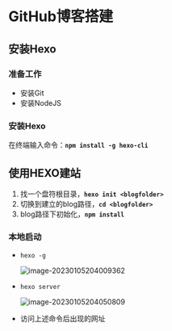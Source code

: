 # GitHub博客搭建

## 安装Hexo

### 准备工作

* 安装Git
* 安装NodeJS

### 安装Hexo

在终端输入命令：**`npm install -g hexo-cli`**

## 使用HEXO建站

1. 找一个盘符根目录，**`hexo init <blogfolder>`**
2. 切换到建立的blog路径，**`cd <blogfolder>`**
3. blog路径下初始化，**`npm install`**

### 本地启动

* `hexo -g`

    ![image-20230105204009362](C:\Users\zdy\AppData\Roaming\Typora\typora-user-images\image-20230105204009362.png)

* `hexo server`

    ![image-20230105204050809](C:\Users\zdy\AppData\Roaming\Typora\typora-user-images\image-20230105204050809.png)

* 访问上述命令后出现的网址